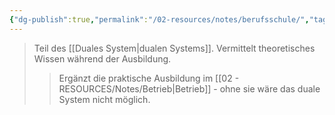 ```yaml
---
{"dg-publish":true,"permalink":"/02-resources/notes/berufsschule/","tags":["ausbildung/institution","duales-system"],"noteIcon":"","updated":"2025-10-29T12:59:03.486+01:00"}
---
```


>Teil des [[Duales System\|dualen Systems]]. Vermittelt theoretisches Wissen während der Ausbildung.
>>Ergänzt die praktische Ausbildung im [[02 - RESOURCES/Notes/Betrieb\|Betrieb]] - ohne sie wäre das duale System nicht möglich.
